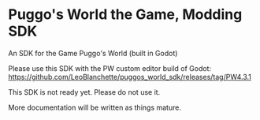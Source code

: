 # Puggo's World the Game, Modding SDK
An SDK for the Game Puggo's World (built in Godot)

Please use this SDK with the PW custom editor build of Godot: https://github.com/LeoBlanchette/puggos_world_sdk/releases/tag/PW4.3.1

This SDK is not ready yet. Please do not use it. 

More documentation will be written as things mature.

